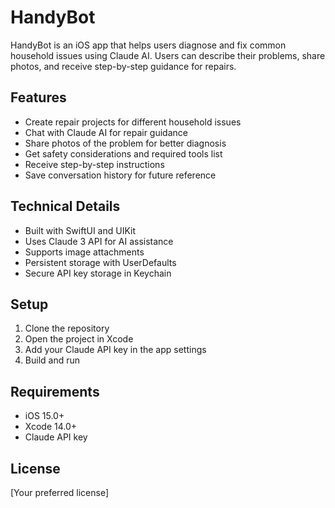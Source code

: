 # HandyBot

HandyBot is an iOS app that helps users diagnose and fix common household issues using Claude AI. Users can describe their problems, share photos, and receive step-by-step guidance for repairs.

## Features

- Create repair projects for different household issues
- Chat with Claude AI for repair guidance
- Share photos of the problem for better diagnosis
- Get safety considerations and required tools list
- Receive step-by-step instructions
- Save conversation history for future reference

## Technical Details

- Built with SwiftUI and UIKit
- Uses Claude 3 API for AI assistance
- Supports image attachments
- Persistent storage with UserDefaults
- Secure API key storage in Keychain

## Setup

1. Clone the repository
2. Open the project in Xcode
3. Add your Claude API key in the app settings
4. Build and run

## Requirements

- iOS 15.0+
- Xcode 14.0+
- Claude API key

## License

[Your preferred license]

